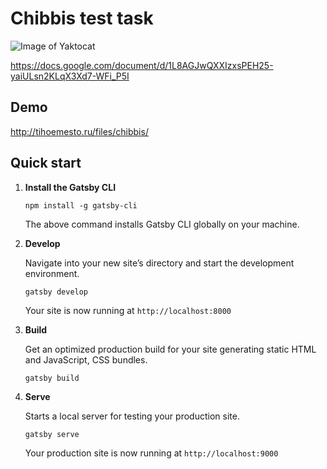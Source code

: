 # Chibbis test task

![Image of Yaktocat](https://static.chibbis.ru/Content/img/optimized/logo.png)

https://docs.google.com/document/d/1L8AGJwQXXIzxsPEH25-yaiULsn2KLqX3Xd7-WFi_P5I

## Demo

http://tihoemesto.ru/files/chibbis/

## Quick start

1. **Install the Gatsby CLI**

    ```shell
    npm install -g gatsby-cli
    ```
   
   The above command installs Gatsby CLI globally on your machine.

1.  **Develop**

    Navigate into your new site’s directory and start the development environment.

    ```shell
    gatsby develop
    ```

    Your site is now running at `http://localhost:8000`

1.  **Build**

    Get an optimized production build for your site generating static HTML and JavaScript, CSS bundles.

    ```shell
    gatsby build
    ```

1.  **Serve**

    Starts a local server for testing your production site.

    ```shell
    gatsby serve
    ```

    Your production site is now running at `http://localhost:9000`
